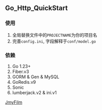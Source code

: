 ## Go_Http_QuickStart

### 使用
1. 全局替换文件中的`PROJECTNAME`为你的项目名
2. 完善`config.ini`, 字段解释于`conf/model.go`

### 依赖
1. Go 1.23+
2. Fiber.v3
3. GORM & Gen & MySQL
4. GoRedis.v9
5. Sonic
6. lumberjack.v2 & ini.v1


[JmyFilm](https://jmyfilm.com)